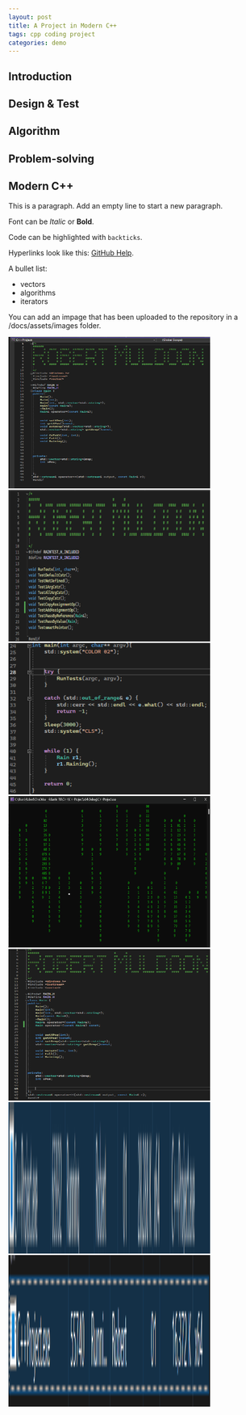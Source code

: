 ```yaml
---
layout: post
title: A Project in Modern C++
tags: cpp coding project
categories: demo
---
```



## Introduction

## Design & Test
## Algorithm
## Problem-solving
## Modern C++


This is a paragraph. Add an empty line to start a new paragraph.

Font can be *Italic* or **Bold**.

Code can be highlighted with `backticks`.

Hyperlinks look like this: [GitHub Help](https://help.github.com/).

A bullet list:

- vectors
- algorithms
- iterators

You can add an impage that has been uploaded to the repository in a /docs/assets/images folder.

<img src="https://raw.githubusercontent.com/robertatu/digital-rain-cpp/main/doc/assets/code.png" width="400" height="300">
<img src="https://raw.githubusercontent.com/robertatu/digital-rain-cpp/main/doc/assets/code2.png" width="400" height="300">
<img src="https://raw.githubusercontent.com/robertatu/digital-rain-cpp/main/doc/assets/code3.png" width="400" height="300">
<img src="https://raw.githubusercontent.com/robertatu/digital-rain-cpp/main/doc/assets/Operation.png" width="400" height="300">
<img src="https://raw.githubusercontent.com/robertatu/digital-rain-cpp/main/doc/assets/RainHeader.png" width="400" height="300">
<img src="https://raw.githubusercontent.com/robertatu/digital-rain-cpp/main/doc/assets/C++Futures10000.png" width="400" height="300">
<img src="https://raw.githubusercontent.com/robertatu/digital-rain-cpp/main/doc/assets/C++Threads10000.png" width="400" height="300">



